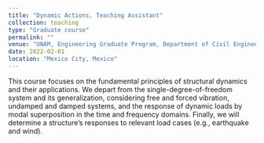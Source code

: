 ```yaml
---
title: "Dynamic Actions, Teaching Assistant"
collection: teaching
type: "Graduate course"
permalink: ""
venue: "UNAM, Engineering Graduate Program, Department of Civil Engineering"
date: 2022-02-01
location: "Mexico City, Mexico"
---
```


This course focuses on the fundamental principles of structural dynamics and their applications. We depart from the single-degree-of-freedom system and its generalization, considering free and forced vibration, undamped and damped systems, and the response of dynamic loads by modal superposition in the time and frequency domains. Finally, we will determine a structure’s responses to relevant load cases (e.g., earthquake and wind).

